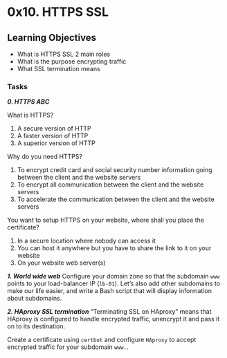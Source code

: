 # 0x10. HTTPS SSL

## Learning Objectives


- What is HTTPS SSL 2 main roles
- What is the purpose encrypting traffic
- What SSL termination means

### Tasks

_**0. HTTPS ABC**_

What is HTTPS?

1.  A secure version of HTTP
2.  A faster version of HTTP
3.  A superior version of HTTP

Why do you need HTTPS?

1.  To encrypt credit card and social security number information going between the client and the website servers
2. To encrypt all communication between the client and the website servers
3.  To accelerate the communication between the client and the website servers

You want to setup HTTPS on your website, where shall you place the certificate?

1.  In a secure location where nobody can access it
2.  You can host it anywhere but you have to share the link to it on your website
3.  On your website web server(s)

_**1. World wide web**_
Configure your domain zone so that the subdomain `www` points to your load-balancer IP (`lb-01`). Let’s also add other subdomains to make our life easier, and write a Bash script that will display information about subdomains.

_**2. HAproxy SSL termination**_
“Terminating SSL on HAproxy” means that HAproxy is configured to handle encrypted traffic, unencrypt it and pass it on to its destination.

Create a certificate using `certbot` and configure `HAproxy` to accept encrypted traffic for your subdomain `www.`.
